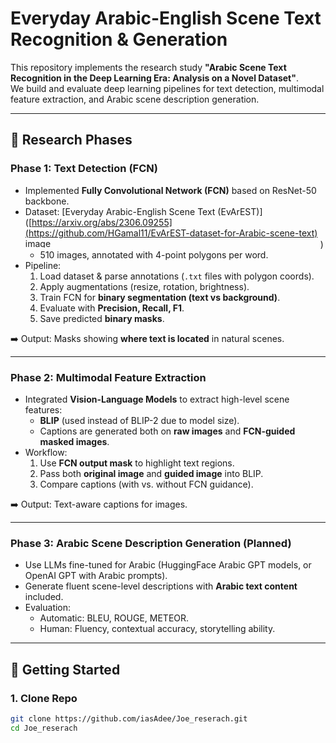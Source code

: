 # Everyday Arabic-English Scene Text Recognition & Generation

This repository implements the research study **"Arabic Scene Text Recognition in the Deep Learning Era: Analysis on a Novel Dataset"**.  
We build and evaluate deep learning pipelines for text detection, multimodal feature extraction, and Arabic scene description generation.  

---

## 📌 Research Phases

### **Phase 1: Text Detection (FCN)**
- Implemented **Fully Convolutional Network (FCN)** based on ResNet-50 backbone.
- Dataset: [Everyday Arabic-English Scene Text (EvArEST)]([https://arxiv.org/abs/2306.09255](https://github.com/HGamal11/EvArEST-dataset-for-Arabic-scene-text)<img width="468" height="15" alt="image" src="https://github.com/user-attachments/assets/d8597d54-93cb-46a9-96cb-e531c6615c3a" />
)  
  - 510 images, annotated with 4-point polygons per word.
- Pipeline:
  1. Load dataset & parse annotations (`.txt` files with polygon coords).
  2. Apply augmentations (resize, rotation, brightness).
  3. Train FCN for **binary segmentation (text vs background)**.
  4. Evaluate with **Precision, Recall, F1**.
  5. Save predicted **binary masks**.

➡️ Output: Masks showing **where text is located** in natural scenes.

---

### **Phase 2: Multimodal Feature Extraction**
- Integrated **Vision-Language Models** to extract high-level scene features:
  - **BLIP** (used instead of BLIP-2 due to model size).
  - Captions are generated both on **raw images** and **FCN-guided masked images**.
- Workflow:
  1. Use **FCN output mask** to highlight text regions.
  2. Pass both **original image** and **guided image** into BLIP.
  3. Compare captions (with vs. without FCN guidance).

➡️ Output: Text-aware captions for images.

---

### **Phase 3: Arabic Scene Description Generation (Planned)**
- Use LLMs fine-tuned for Arabic (HuggingFace Arabic GPT models, or OpenAI GPT with Arabic prompts).
- Generate fluent scene-level descriptions with **Arabic text content** included.
- Evaluation:
  - Automatic: BLEU, ROUGE, METEOR.
  - Human: Fluency, contextual accuracy, storytelling ability.

---

## 🚀 Getting Started

### 1. Clone Repo
```bash
git clone https://github.com/iasAdee/Joe_reserach.git
cd Joe_reserach
